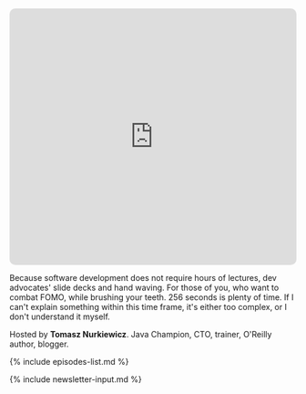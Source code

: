 <iframe src="https://embed.podcasts.apple.com/us/podcast/around-it-in-256-seconds/id1510899104?itsct=podcast_box&amp;itscg=30200" height="450px" frameborder="0" sandbox="allow-forms allow-popups allow-same-origin allow-scripts allow-top-navigation-by-user-activation" allow="autoplay *; encrypted-media *;" style="width: 100%; overflow: hidden; border-radius: 10px; background: transparent;"></iframe>

Because software development does not require hours of lectures, dev advocates' slide decks and hand waving.
For those of you, who want to combat FOMO, while brushing your teeth.
256 seconds is plenty of time.
If I can't explain something within this time frame, it's either too complex, or I don't understand it myself.

Hosted by **Tomasz Nurkiewicz**. Java Champion, CTO, trainer, O'Reilly author, blogger.

{% include episodes-list.md %}

{% include newsletter-input.md %}

